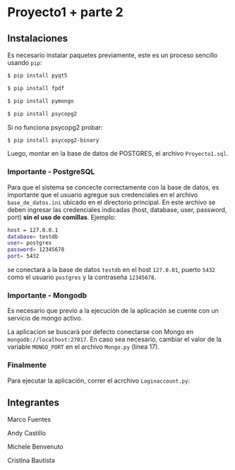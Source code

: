 # Proyecto1 + parte 2

## Instalaciones

Es necesario instalar paquetes previamente, este es un proceso sencillo usando ```pip```:

```bash
$ pip install pyqt5
```
```bash
$ pip install fpdf
```
```bash
$ pip install pymongo
```
```bash
$ pip install psycopg2
```
Si no funciona psycopg2 probar:
```bash
$ pip install psycopg2-binary
```

Luego, montar en la base de datos de POSTGRES, el archivo ```Proyecto1.sql```.

### Importante - PostgreSQL

Para que el sistema se concecte correctamente con la base de datos, es importante que el usuario agregue sus credenciales en el archivo ```base_de_datos.ini``` ubicado en el directorio principal. En este archivo se deben ingresar las credenciales indicadas (host, database, user, password, port) **sin el uso de comillas**. Ejemplo:
``` bash
host = 127.0.0.1
database= testdb
user= postgres
password= 12345678
port= 5432
```
se conectará a la base de datos ```testdb``` en el host ```127.0.01```, puerto ```5432``` como el usuario ```postgres``` y la contraseña ```12345678```.

### Importante - Mongodb

Es necesario que previo a la ejecución de la aplicación se cuente con un servicio de mongo activo.

La aplicacion se buscará por defecto conectarse con Mongo en  ```mongodb://localhost:27017```. En caso sea necesario, cambiar el valor de la variable ```MONGO_PORT``` en el archivo ```Mongo.py``` (linea 17).

### Finalmente

Para ejecutar la aplicación, correr el acrchivo ```Loginaccount.py```:




## Integrantes

Marco Fuentes

Andy Castillo

Michele Benvenuto

Cristina Bautista
